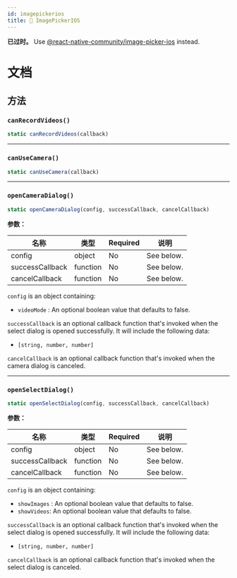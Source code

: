 ```yaml
---
id: imagepickerios
title: 🚧 ImagePickerIOS
---
```


**已过时。** Use [@react-native-community/image-picker-ios](https://github.com/react-native-community/react-native-image-picker-ios) instead.

# 文档

## 方法

### `canRecordVideos()`

```jsx
static canRecordVideos(callback)
```

---

### `canUseCamera()`

```jsx
static canUseCamera(callback)
```

---

### `openCameraDialog()`

```jsx
static openCameraDialog(config, successCallback, cancelCallback)
```

**参数：**

| 名称            | 类型     | Required | 说明       |
| --------------- | -------- | -------- | ---------- |
| config          | object   | No       | See below. |
| successCallback | function | No       | See below. |
| cancelCallback  | function | No       | See below. |

`config` is an object containing:

- `videoMode` : An optional boolean value that defaults to false.

`successCallback` is an optional callback function that's invoked when the select dialog is opened successfully. It will include the following data:

- `[string, number, number]`

`cancelCallback` is an optional callback function that's invoked when the camera dialog is canceled.

---

### `openSelectDialog()`

```jsx
static openSelectDialog(config, successCallback, cancelCallback)
```

**参数：**

| 名称            | 类型     | Required | 说明       |
| --------------- | -------- | -------- | ---------- |
| config          | object   | No       | See below. |
| successCallback | function | No       | See below. |
| cancelCallback  | function | No       | See below. |

`config` is an object containing:

- `showImages` : An optional boolean value that defaults to false.
- `showVideos`: An optional boolean value that defaults to false.

`successCallback` is an optional callback function that's invoked when the select dialog is opened successfully. It will include the following data:

- `[string, number, number]`

`cancelCallback` is an optional callback function that's invoked when the select dialog is canceled.
